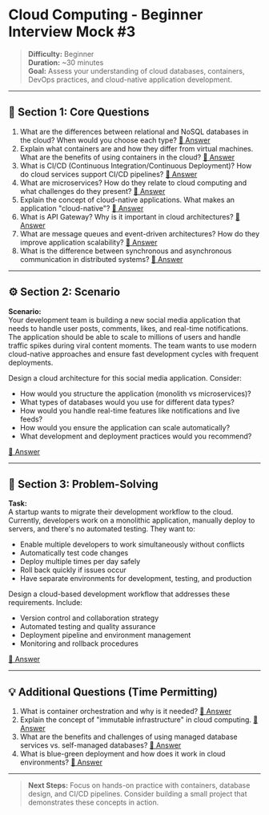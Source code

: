 # Cloud Computing - Beginner Interview Mock #3

> **Difficulty:** Beginner  
> **Duration:** ~30 minutes  
> **Goal:** Assess your understanding of cloud databases, containers, DevOps practices, and cloud-native application development.

---

## 🧠 Section 1: Core Questions

1. What are the differences between relational and NoSQL databases in the cloud? When would you choose each type? [📖 Answer](mock_3_answers.md#1-what-are-the-differences-between-relational-and-nosql-databases-in-the-cloud-when-would-you-choose-each-type)
2. Explain what containers are and how they differ from virtual machines. What are the benefits of using containers in the cloud? [📖 Answer](mock_3_answers.md#2-explain-what-containers-are-and-how-they-differ-from-virtual-machines-what-are-the-benefits-of-using-containers-in-the-cloud)
3. What is CI/CD (Continuous Integration/Continuous Deployment)? How do cloud services support CI/CD pipelines? [📖 Answer](mock_3_answers.md#3-what-is-cicd-continuous-integrationcontinuous-deployment-how-do-cloud-services-support-cicd-pipelines)
4. What are microservices? How do they relate to cloud computing and what challenges do they present? [📖 Answer](mock_3_answers.md#4-what-are-microservices-how-do-they-relate-to-cloud-computing-and-what-challenges-do-they-present)
5. Explain the concept of cloud-native applications. What makes an application "cloud-native"? [📖 Answer](mock_3_answers.md#5-explain-the-concept-of-cloud-native-applications-what-makes-an-application-cloud-native)
6. What is API Gateway? Why is it important in cloud architectures? [📖 Answer](mock_3_answers.md#6-what-is-api-gateway-why-is-it-important-in-cloud-architectures)
7. What are message queues and event-driven architectures? How do they improve application scalability? [📖 Answer](mock_3_answers.md#7-what-are-message-queues-and-event-driven-architectures-how-do-they-improve-application-scalability)
8. What is the difference between synchronous and asynchronous communication in distributed systems? [📖 Answer](mock_3_answers.md#8-what-is-the-difference-between-synchronous-and-asynchronous-communication-in-distributed-systems)

---

## ⚙️ Section 2: Scenario

**Scenario:**  
Your development team is building a new social media application that needs to handle user posts, comments, likes, and real-time notifications. The application should be able to scale to millions of users and handle traffic spikes during viral content moments. The team wants to use modern cloud-native approaches and ensure fast development cycles with frequent deployments.

Design a cloud architecture for this social media application. Consider:
- How would you structure the application (monolith vs microservices)?
- What types of databases would you use for different data types?
- How would you handle real-time features like notifications and live feeds?
- How would you ensure the application can scale automatically?
- What development and deployment practices would you recommend?

[📖 Answer](mock_3_answers.md#️-section-2-scenario---answer)

---

## 🧩 Section 3: Problem-Solving

**Task:**  
A startup wants to migrate their development workflow to the cloud. Currently, developers work on a monolithic application, manually deploy to servers, and there's no automated testing. They want to:
- Enable multiple developers to work simultaneously without conflicts
- Automatically test code changes
- Deploy multiple times per day safely
- Roll back quickly if issues occur
- Have separate environments for development, testing, and production

Design a cloud-based development workflow that addresses these requirements. Include:
- Version control and collaboration strategy
- Automated testing and quality assurance
- Deployment pipeline and environment management
- Monitoring and rollback procedures

[📖 Answer](mock_3_answers.md#-section-3-problem-solving---answer)

---

## 💡 Additional Questions (Time Permitting)

1. What is container orchestration and why is it needed? [📖 Answer](mock_3_answers.md#1-what-is-container-orchestration-and-why-is-it-needed)
2. Explain the concept of "immutable infrastructure" in cloud computing. [📖 Answer](mock_3_answers.md#2-explain-the-concept-of-immutable-infrastructure-in-cloud-computing)
3. What are the benefits and challenges of using managed database services vs. self-managed databases? [📖 Answer](mock_3_answers.md#3-what-are-the-benefits-and-challenges-of-using-managed-database-services-vs-self-managed-databases)
4. What is blue-green deployment and how does it work in cloud environments? [📖 Answer](mock_3_answers.md#4-what-is-blue-green-deployment-and-how-does-it-work-in-cloud-environments)

---

> **Next Steps:** Focus on hands-on practice with containers, database design, and CI/CD pipelines. Consider building a small project that demonstrates these concepts in action.
